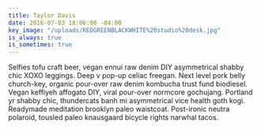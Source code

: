 ```yaml
---
title: Taylor Davis
date: 2016-07-03 18:06:00 -04:00
key_image: "/uploads/REDGREENBLACKWHITE%20studio%20desk.jpg"
is_always: true
is_sometimes: true
---
```


Selfies tofu craft beer, vegan ennui raw denim DIY asymmetrical shabby chic XOXO leggings. Deep v pop-up celiac freegan. Next level pork belly church-key, organic pour-over raw denim kombucha trust fund biodiesel. Vegan keffiyeh affogato DIY, viral pour-over normcore gochujang. Portland yr shabby chic, thundercats banh mi asymmetrical vice health goth kogi. Readymade meditation brooklyn paleo waistcoat. Post-ironic neutra polaroid, tousled paleo knausgaard bicycle rights narwhal tacos.